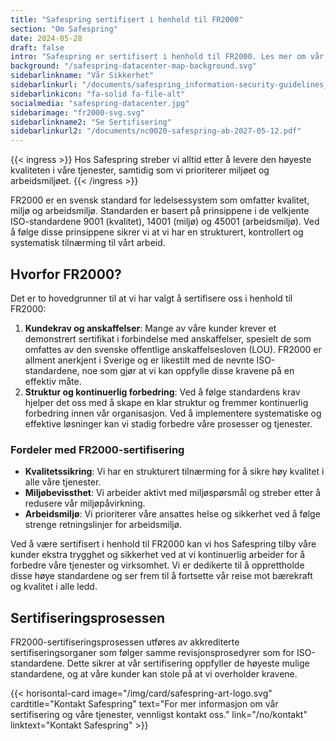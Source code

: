 ```yaml
---
title: "Safespring sertifisert i henhold til FR2000"
section: "Om Safespring"
date: 2024-05-28
draft: false
intro: "Safespring er sertifisert i henhold til FR2000. Les mer om vår sertifisering og hvordan den gagner våre kunder og vår virksomhet."
background: "/safespring-datacenter-map-background.svg"
sidebarlinkname: "Vår Sikkerhet"
sidebarlinkurl: "/documents/safespring_information-security-guidelines_2024.pdf"
sidebarlinkicon: "fa-solid fa-file-alt"
socialmedia: "safespring-datacenter.jpg"
sidebarimage: "fr2000-svg.svg"
sidebarlinkname2: "Se Sertifisering"
sidebarlinkurl2: "/documents/nc0020-safespring-ab-2027-05-12.pdf"
---
```


{{< ingress >}}
Hos Safespring streber vi alltid etter å levere den høyeste kvaliteten i våre tjenester, samtidig som vi prioriterer miljøet og arbeidsmiljøet.
{{< /ingress >}}

FR2000 er en svensk standard for ledelsessystem som omfatter kvalitet, miljø og arbeidsmiljø. Standarden er basert på prinsippene i de velkjente ISO-standardene 9001 (kvalitet), 14001 (miljø) og 45001 (arbeidsmiljø). Ved å følge disse prinsippene sikrer vi at vi har en strukturert, kontrollert og systematisk tilnærming til vårt arbeid.

## Hvorfor FR2000?

Det er to hovedgrunner til at vi har valgt å sertifisere oss i henhold til FR2000:

1. **Kundekrav og anskaffelser**: Mange av våre kunder krever et demonstrert sertifikat i forbindelse med anskaffelser, spesielt de som omfattes av den svenske offentlige anskaffelsesloven (LOU). FR2000 er allment anerkjent i Sverige og er likestilt med de nevnte ISO-standardene, noe som gjør at vi kan oppfylle disse kravene på en effektiv måte.
2. **Struktur og kontinuerlig forbedring**: Ved å følge standardens krav hjelper det oss med å skape en klar struktur og fremmer kontinuerlig forbedring innen vår organisasjon. Ved å implementere systematiske og effektive løsninger kan vi stadig forbedre våre prosesser og tjenester.


### Fordeler med FR2000-sertifisering

- **Kvalitetssikring**: Vi har en strukturert tilnærming for å sikre høy kvalitet i alle våre tjenester.
- **Miljøbevissthet**: Vi arbeider aktivt med miljøspørsmål og streber etter å redusere vår miljøpåvirkning.
- **Arbeidsmiljø**: Vi prioriterer våre ansattes helse og sikkerhet ved å følge strenge retningslinjer for arbeidsmiljø.

Ved å være sertifisert i henhold til FR2000 kan vi hos Safespring tilby våre kunder ekstra trygghet og sikkerhet ved at vi kontinuerlig arbeider for å forbedre våre tjenester og virksomhet. Vi er dedikerte til å opprettholde disse høye standardene og ser frem til å fortsette vår reise mot bærekraft og kvalitet i alle ledd.

## Sertifiseringsprosessen

FR2000-sertifiseringsprosessen utføres av akkrediterte sertifiseringsorganer som følger samme revisjonsprosedyrer som for ISO-standardene. Dette sikrer at vår sertifisering oppfyller de høyeste mulige standardene, og at våre kunder kan stole på at vi overholder kravene.

{{< horisontal-card image="/img/card/safespring-art-logo.svg" cardtitle="Kontakt Safespring" text="For mer informasjon om vår sertifisering og våre tjenester, vennligst kontakt oss." link="/no/kontakt" linktext="Kontakt Safespring" >}}